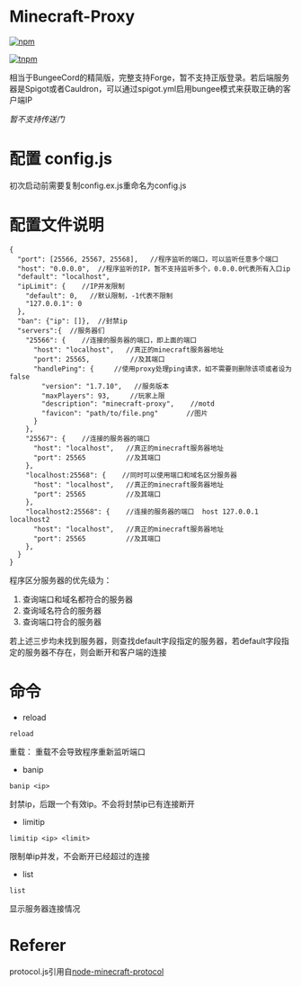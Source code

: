 # Minecraft-Proxy 
[![npm](https://nodei.co/npm/minecraft-proxy.png?downloads=true&downloadRank=true)](https://nodei.co/npm/minecraft-proxy)

[![tnpm](http://npm.taobao.org/badge/v/minecraft-proxy.svg?style=flat-square)](http://npm.taobao.org/package/minecraft-proxy)

相当于BungeeCord的精简版，完整支持Forge，暂不支持正版登录。若后端服务器是Spigot或者Cauldron，可以通过spigot.yml启用bungee模式来获取正确的客户端IP

*暂不支持传送门*
# 配置 config.js
初次启动前需要复制config.ex.js重命名为config.js

# 配置文件说明

    {
      "port": [25566, 25567, 25568],   //程序监听的端口，可以监听任意多个端口
      "host": "0.0.0.0",  //程序监听的IP，暂不支持监听多个，0.0.0.0代表所有入口ip
      "default": "localhost",
      "ipLimit": {    //IP并发限制
        "default": 0,   //默认限制，-1代表不限制
        "127.0.0.1": 0
      },
      "ban": {"ip": []},  //封禁ip
      "servers":{  //服务器们
        "25566": {    //连接的服务器的端口，即上面的端口
          "host": "localhost",   //真正的minecraft服务器地址
          "port": 25565,          //及其端口
          "handlePing": {     //使用proxy处理ping请求，如不需要则删除该项或者设为false
            "version": "1.7.10",   //服务版本
            "maxPlayers": 93,     //玩家上限
            "description": "minecraft-proxy",    //motd
            "favicon": "path/to/file.png"       //图片
          }
        },
        "25567": {    //连接的服务器的端口
          "host": "localhost",   //真正的minecraft服务器地址
          "port": 25565          //及其端口
        },
        "localhost:25568": {    //同时可以使用端口和域名区分服务器
          "host": "localhost",   //真正的minecraft服务器地址
          "port": 25565          //及其端口
        },
        "localhost2:25568": {    //连接的服务器的端口  host 127.0.0.1 localhost2
          "host": "localhost",   //真正的minecraft服务器地址
          "port": 25565          //及其端口
        },
      }
    }

程序区分服务器的优先级为：

1. 查询端口和域名都符合的服务器
2. 查询域名符合的服务器
3. 查询端口符合的服务器

若上述三步均未找到服务器，则查找default字段指定的服务器，若default字段指定的服务器不存在，则会断开和客户端的连接

# 命令
- reload

```reload```

重载：
重载不会导致程序重新监听端口

- banip

```banip <ip>```

封禁ip，后跟一个有效ip。不会将封禁ip已有连接断开

- limitip

```limitip <ip> <limit>```

限制单ip并发，不会断开已经超过的连接

- list

```list```

显示服务器连接情况

# Referer
protocol.js引用自[node-minecraft-protocol](https://github.com/andrewrk/node-minecraft-protocol/blob/master/lib/protocol.js)
